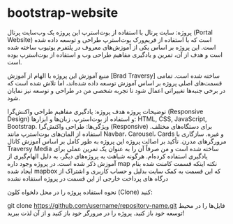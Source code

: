 # bootstrap-website



پروژه: سایت پرتال با استفاده از بوت‌استرپ
این پروژه یک وب‌سایت پرتال (Portal Website) است که با استفاده از فریم‌ورک بوت‌استرپ طراحی و توسعه داده شده است. این پروژه بر اساس یکی از آموزش‌های معروف در پلتفرم یوتیوب ساخته شده است و هدف از آن، تمرین و یادگیری مفاهیم طراحی وب و استفاده از بوت‌استرپ بوده است.

منبع آموزش
این پروژه با الهام از آموزش [Brad Traversy] ساخته شده است. تمامی قسمت‌های اصلی پروژه بر اساس آموزش توسعه داده شده‌اند، اما تلاش شده است که در برخی جنبه‌ها تغییراتی اعمال شود تا تجربه شخصی من در طراحی و توسعه نیز نمایان شود.

توضیحات پروژه
هدف پروژه: یادگیری مفاهیم طراحی واکنش‌گرا (Responsive Design) و استفاده از بوت‌استرپ.
زبان‌ها و ابزارها: HTML, CSS, JavaScript, Bootstrap.
ویژگی‌ها:
طراحی واکنش‌گرا (Responsive) برای دستگاه‌های مختلف.
استفاده از المان‌های بوت‌استرپ مانند Navbar، Carousel، Cards و غیره.
سازگاری با مرورگرهای مدرن.
تأکید بر اصالت پروژه
این پروژه به طور کامل بر اساس آموزش کانال Traversy Media ساخته شده است و من صرفاً آن را به عنوان یک تمرین عملی برای یادگیری استفاده کرده‌ام. هرگونه شباهت به پروژه‌های دیگر، به دلیل الهام‌گیری از آموزش ذکر شده است.
در پروژه وجود داره map نکته اینکه قسمت کامنت شده بنام 
ایجاد شده mapbox که این قسمت به کمک سایت
بدلیل و حساب کاربری و اشتراک از درگاه های پرداخت خارجی 
از این قسمت در پروژه استفاده نشده 

نحوه استفاده
پروژه را در محل دلخواه کلون (Clone) کنید:

git clone https://github.com/username/repository-name.git
فایل‌ها را در محیط توسعه خود باز کنید.
پروژه را در مرورگر خود باز کنید و از آن لذت ببرید!
